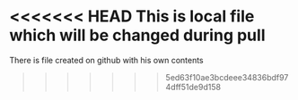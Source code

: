 <<<<<<< HEAD
This is local file which will be changed during pull
=======
There is file created on github with his own contents
>>>>>>> 5ed63f10ae3bcdeee34836bdf974dff51de9d158
